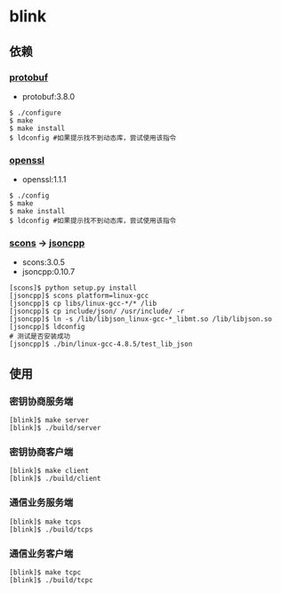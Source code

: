 # blink

## 依赖

### [protobuf](https://github.com/protocolbuffers/protobuf/releases)
- protobuf:3.8.0
```shell
$ ./configure
$ make
$ make install
$ ldconfig #如果提示找不到动态库，尝试使用该指令
```

### [openssl](https://www.openssl.org/source/)
- openssl:1.1.1
```shell
$ ./config
$ make
$ make install
$ ldconfig #如果提示找不到动态库，尝试使用该指令
```

### [scons](https://github.com/SCons/scons/releases) -> [jsoncpp](https://github.com/open-source-parsers/jsoncpp)
- scons:3.0.5
- jsoncpp:0.10.7
```shell
[scons]$ python setup.py install
[jsoncpp]$ scons platform=linux-gcc
[jsoncpp]$ cp libs/linux-gcc-*/* /lib
[jsoncpp]$ cp include/json/ /usr/include/ -r
[jsoncpp]$ ln -s /lib/libjson_linux-gcc-*_libmt.so /lib/libjson.so
[jsoncpp]$ ldconfig
# 测试是否安装成功
[jsoncpp]$ ./bin/linux-gcc-4.8.5/test_lib_json
``` 

## 使用

### 密钥协商服务端
```shell
[blink]$ make server
[blink]$ ./build/server
```

### 密钥协商客户端
```shell
[blink]$ make client
[blink]$ ./build/client
```

### 通信业务服务端
```shell
[blink]$ make tcps
[blink]$ ./build/tcps
```

### 通信业务客户端
```shell
[blink]$ make tcpc
[blink]$ ./build/tcpc
```